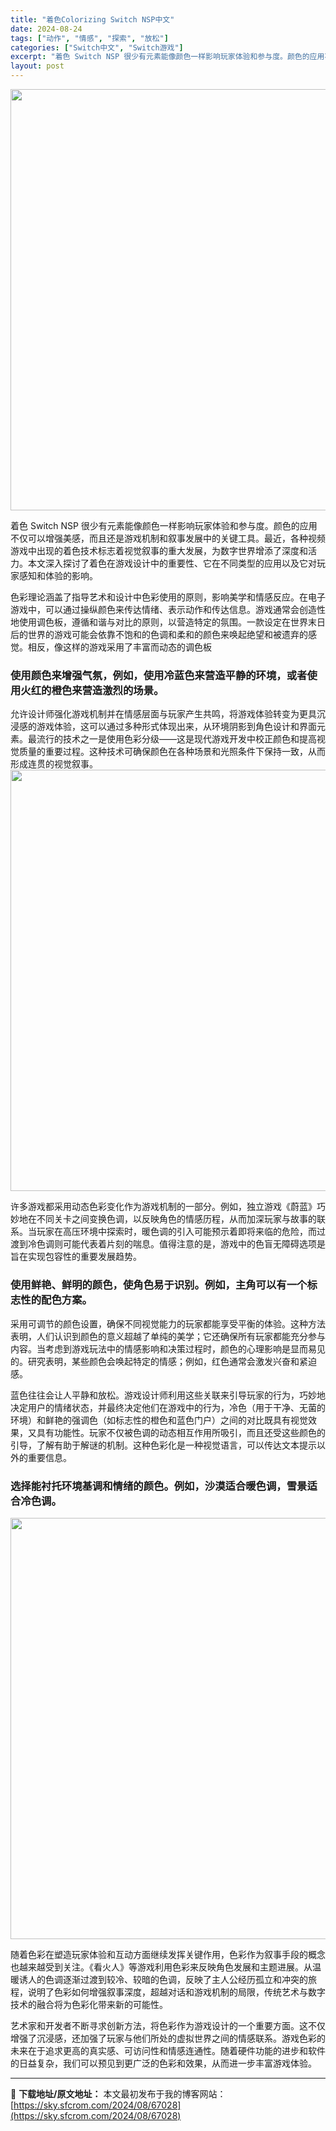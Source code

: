 ```yaml
---
title: "着色Colorizing Switch NSP中文"
date: 2024-08-24
tags: ["动作", "情感", "探索", "放松"]
categories: ["Switch中文", "Switch游戏"]
excerpt: "着色 Switch NSP 很少有元素能像颜色一样影响玩家体验和参与度。颜色的应用不仅可以增强美感，而且还是游戏机制和叙事发展中的关键工具。最近，各种视频游戏中出现的着色技术标志着视觉叙事的重大发展，为数字世界增添了深度和活力。本文深入探讨了着色在游戏设计中的重要性、它在不同类型的应用以及它对玩家感&hellip;"
layout: post
---
```


<img class="aligncenter size-full wp-image-67029" src="https://sky.sfcrom.com/wp-content/uploads/2024/08/2024082402010676.webp" alt="" width="1200" height="674" />

着色 Switch NSP 很少有元素能像颜色一样影响玩家体验和参与度。颜色的应用不仅可以增强美感，而且还是游戏机制和叙事发展中的关键工具。最近，各种视频游戏中出现的着色技术标志着视觉叙事的重大发展，为数字世界增添了深度和活力。本文深入探讨了着色在游戏设计中的重要性、它在不同类型的应用以及它对玩家感知和体验的影响。

<span>色彩理论涵盖了指导艺术和设计中色彩使用的原则，影响美学和情感反应。在电子游戏中，可以通过操纵颜色来传达情绪、表示动作和传达信息。游戏通常会创造性地使用调色板，遵循和谐与对比的原则，以营造特定的氛围。一款设定在世界末日后的世界的游戏可能会依靠不饱和的色调和柔和的颜色来唤起绝望和被遗弃的感觉。相反，像这样的游戏采用了丰富而动态的调色板</span>
<h3><span>使用颜色来增强气氛，例如，使用冷蓝色来营造平静的环境，或者使用火红的橙色来营造激烈的场景。</span></h3>
<span>允许设计师强化游戏机制并在情感层面与玩家产生共鸣，将游戏体验转变为更具沉浸感的游戏体验，这可以通过多种形式体现出来，从环境阴影到角色设计和界面元素。最流行的技术之一是使用色彩分级——这是现代游戏开发中校正颜色和提高视觉质量的重要过程。这种技术可确保颜色在各种场景和光照条件下保持一致，从而形成连贯的视觉叙事。</span>

<img class="aligncenter size-full wp-image-67030" src="https://sky.sfcrom.com/wp-content/uploads/2024/08/2024082402010684.webp" alt="" width="1200" height="674" />

<span>许多游戏都采用动态色彩变化作为游戏机制的一部分。例如，独立游戏《蔚蓝》巧妙地在不同关卡之间变换色调，以反映角色的情感历程，从而加深玩家与故事的联系。当玩家在高压环境中探索时，暖色调的引入可能预示着即将来临的危险，而过渡到冷色调则可能代表着片刻的喘息。值得注意的是，游戏中的色盲无障碍选项是旨在实现包容性的重要发展趋势。</span>
<h3><span>使用鲜艳、鲜明的颜色，使角色易于识别。例如，主角可以有一个标志性的配色方案。</span></h3>
<span>采用可调节的颜色设置，确保不同视觉能力的玩家都能享受平衡的体验。这种方法表明，人们认识到颜色的意义超越了单纯的美学；它还确保所有玩家都能充分参与内容。当考虑到游戏玩法中的情感影响和决策过程时，颜色的心理影响是显而易见的。研究表明，某些颜色会唤起特定的情感；例如，红色通常会激发兴奋和紧迫感。</span>

<span>蓝色往往会让人平静和放松。游戏设计师利用这些关联来引导玩家的行为，巧妙地决定用户的情绪状态，并最终决定他们在游戏中的行为，冷色（用于干净、无菌的环境）和鲜艳的强调色（如标志性的橙色和蓝色门户）之间的对比既具有视觉效果，又具有功能性。玩家不仅被色调的动态相互作用所吸引，而且还受这些颜色的引导，了解有助于解谜的机制。这种色彩化是一种视觉语言，可以传达文本提示以外的重要信息。</span>
<h3><span>选择能衬托环境基调和情绪的颜色。例如，沙漠适合暖色调，雪景适合冷色调。</span></h3>
<img class="aligncenter size-full wp-image-67031" src="https://sky.sfcrom.com/wp-content/uploads/2024/08/2024082402010777.webp" alt="" width="1200" height="674" />

<span>随着色彩在塑造玩家体验和互动方面继续发挥关键作用，色彩作为叙事手段的概念也越来越受到关注。《看火人》等游戏利用色彩来反映角色发展和主题进展。从温暖诱人的色调逐渐过渡到较冷、较暗的色调，反映了主人公经历孤立和冲突的旅程，说明了色彩如何增强叙事深度，超越对话和游戏机制的局限，传统艺术与数字技术的融合将为色彩化带来新的可能性。</span>

艺术家和开发者不断寻求创新方法，将色彩作为游戏设计的一个重要方面。这不仅增强了沉浸感，还加强了玩家与他们所处的虚拟世界之间的情感联系。游戏色彩的未来在于追求更高的真实感、可访问性和情感连通性。随着硬件功能的进步和软件的日益复杂，我们可以预见到更广泛的色彩和效果，从而进一步丰富游戏体验。

---
📖 **下载地址/原文地址：** 本文最初发布于我的博客网站：[https://sky.sfcrom.com/2024/08/67028](https://sky.sfcrom.com/2024/08/67028)
